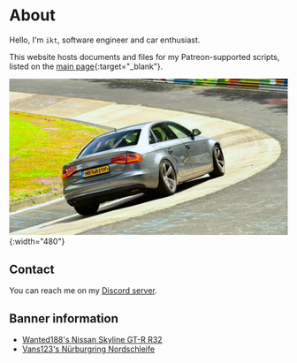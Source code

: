 # About

Hello, I'm `ikt`, software engineer and car enthusiast.

This website hosts documents and files for my Patreon-supported scripts,
listed on the [main page](./){:target="_blank"}.

![Me](resources/about0.jpg){:width="480"}

## Contact

You can reach me on my [Discord server](https://discord.gg/VrrAEV4j4b).

## Banner information

* [Wanted188's Nissan Skyline GT-R R32](https://wanted188s-showroom.tebex.io/package/5371912)
* [Vans123's Nürburgring Nordschleife](https://www.gta5-mods.com/maps/nurburgring-nordschleife-circuit-hq)
